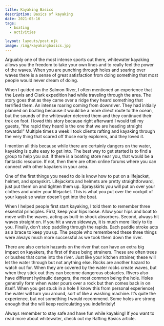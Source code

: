 ```yaml
---
title: Kayaking Basics
description: Basics of kayaking
date: 2021-05-16
tags:
  - boating
  - activities

layout: layouts/post.njk
image: /img/kayakingbasics.jpg
---
```


Arguably one of the most intense sports out there, whitewater kayaking allows you the freedom to take your own lines and to really feel the power of the waves. When you are punching through holes and soaring over waves there is a sense of great satisfaction from doing something that most people would never dream of doing.

When I guided on the Salmon River, I often mentioned an experience that the Lewis and Clark expedition had while traveling through the area. The story goes that as they came over a ridge they heard something that terrified them. An intense roaring coming from downriver. They had initially planned on boating because it would be a more direct route to the ocean, but the sounds of the whitewater deterred them and they continued their trek on foot. I loved this story because right afterward I would tell my guests, “the rapid they heard is the one that we are heading straight towards!” Multiple times a week I took clients rafting and kayaking through the very thing that scared off those early explorers, and they loved it.

I mention all this because while there are certainly dangers on the water, kayaking is quite easy to get into. The best way to get started is to find a group to help you out. If there is a boating store near you, that would be a fantastic resource. If not, then there are often online forums where you can connect with other kayakers in your area.

One of the first things you need to do is know how to put on a lifejacket, helmet, and sprayskirt. Lifejackets and helmets are pretty straightforward, just put them on and tighten them up. Sprayskirts you will put on over your clothes and under your lifejacket. This is what you put over the cockpit of your kayak so water doesn’t get into the boat.

When I helped people first start kayaking, I told them to remember three essential principles. First, keep your hips loose. Allow your hips and boat to move with the waves, acting as built-in shock absorbers. Second, always hit waves straight on. If you hit a wave sideways, it is much more likely to tip you. Finally, don’t stop paddling through the rapids. Each paddle stroke acts as a brace to keep you up. The people who remembered these three things were always much more successful as we took them down the river.

There are also certain hazards on the river that can have an extra big impact on kayakers, the first of these being strainers. These are often trees or bushes that come into the river. Just like your kitchen strainer, these will let the water through but not anything else. Rocks are another hazard to watch out for. When they are covered by the water rocks create waves, but when they stick out they can become dangerous obstacles. Rivers also have different hydraulic dangers, the most common being the hole. Holes generally form when water pours over a rock but then comes back in on itself. When you get stuck in a hole (I know this from personal experience) the water will turn you around, sort of like a washing machine. It’s quite the experience, but not something I would recommend. Some holes are strong enough that the will keep recirculating you indefinitely!

Always remember to stay safe and have fun while kayaking! If you want to read more about whitewater, check out my Rafting Basics article.
